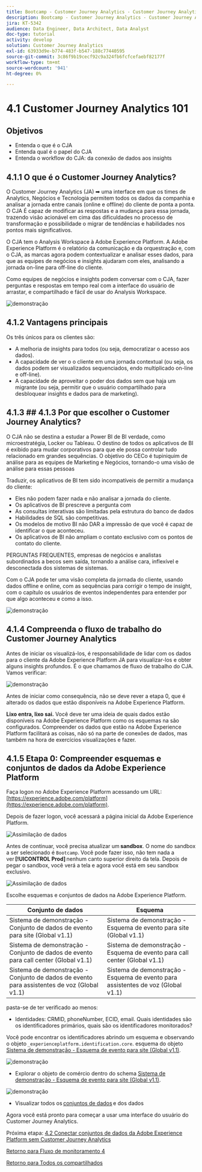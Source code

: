 ```yaml
---
title: Bootcamp - Customer Journey Analytics - Customer Journey Analytics 101 - Brasil
description: Bootcamp - Customer Journey Analytics - Customer Journey Analytics 101 - Brasil
jira: KT-5342
audience: Data Engineer, Data Architect, Data Analyst
doc-type: tutorial
activity: develop
solution: Customer Journey Analytics
exl-id: 63933d9e-b774-483f-b547-188c77440595
source-git-commit: 3c86f9b19cecf92c9a324fb6fcfcefaebf82177f
workflow-type: tm+mt
source-wordcount: '941'
ht-degree: 0%

---
```


# 4.1 Customer Journey Analytics 101

## Objetivos

- Entenda o que é o CJA
- Entenda qual é o papel do CJA
- Entenda o workflow do CJA: da conexão de dados aos insights

## 4.1.1 O que é o Customer Journey Analytics?

O Customer Journey Analytics (JA) ➡ uma interface em que os times de Analytics, Negócios e Tecnologia permitem todos os dados da companhia e analisar a jornada entre canais (online e offline) do cliente de ponta a ponta. O CJA É capaz de modificar as respostas e a mudança para essa jornada, trazendo visão acionável em cima das dificuldades no processo de transformação e possibilidade o migrar de tendências e habilidades nos pontos mais significativos.

O CJA tem o Analysis Workspace à Adobe Experience Platform. A Adobe Experience Platform é o relatório da comunicação e da orquestração e, com o CJA, as marcas agora podem contextualizar e analisar esses dados, para que as equipes de negócios e insights ajudaram com eles, analisando a jornada on-line para off-line do cliente.

Como equipes de negócios e insights podem conversar com o CJA, fazer perguntas e respostas em tempo real com a interface do usuário de arrastar, e compartilhado e fácil de usar do Analysis Workspace.

![demonstração](./images/cja-adv-analysis1.png)

## 4.1.2 Vantagens principais

Os três únicos para os clientes são:

- A melhoria de insights para todos (ou seja, democratizar o acesso aos dados).
- A capacidade de ver o o cliente em uma jornada contextual (ou seja, os dados podem ser visualizados sequenciados, endo multiplicado on-line e off-line).
- A capacidade de aproveitar o poder dos dados sem que haja um migrante (ou seja, permitir que o usuário compartilhado para desbloquear insights e dados para de marketing).

## 4.1.3 ## 4.1.3 Por que escolher o Customer Journey Analytics?

O CJA não se destina a estudar a Power BI de BI verdade, como microestratégia, Locker ou Tableau. O destino de todos os aplicativos de BI é exibido para mudar corporativos para que ele possa controlar tudo relacionado em grandes sequências. O objetivo do CECo é tupiniquim de análise para as equipes de Marketing e Negócios, tornando-o uma visão de análise para essas pessoas



Traduzir, os aplicativos de BI tem sido incompatíveis de permitir a mudança do cliente:

- Eles não podem fazer nada e não analisar a jornada do cliente.
- Os aplicativos de BI prescreve a pergunta com
- As consultas interativas são limitadas pela estrutura do banco de dados
- Habilidades de SQL são competitivas.
- Os modelos de motivo BI não DAR a impressão de que você é capaz de identificar o que aconteceu.
- Os aplicativos de BI não ampliam o contato exclusivo com os pontos de contato do cliente.

PERGUNTAS FREQUENTES, empresas de negócios e analistas subordinados a becos sem saída, tornando a análise cara, inflexível e desconectada dos sistemas de sistemas.

Com o CJA pode ter uma visão completa da jornada do cliente, usando dados offline e online, com as sequências para corrigir o tempo de insight, com o capítulo os usuários de eventos independentes para entender por que algo aconteceu e como a isso.

![demonstração](./images/cja-use-case.png)

## 4.1.4 Compreenda o fluxo de trabalho do Customer Journey Analytics

Antes de iniciar os visualizá-los, é responsabilidade de lidar com os dados para o cliente da Adobe Experience Platform JA para visualizar-los e obter alguns insights profundos. É o que chamamos de fluxo de trabalho do CJA. Vamos verificar:

![demonstração](./images/cja-work-flow.jpg)

Antes de iniciar como consequência, não se deve rever a etapa 0, que é alterado os dados que estão disponíveis na Adobe Experience Platform.

**Lixo entra, lixo sai.** Você deve ter uma ideia de quais dados estão disponíveis na Adobe Experience Platform como os esquemas na são configurados. Compreender os dados que estão na Adobe Experience Platform facilitará as coisas, não só na parte de conexões de dados, mas também na hora de exercícios visualizações e fazer.

## 4.1.5 Etapa 0: Compreender esquemas e conjuntos de dados da Adobe Experience Platform

Faça logon no Adobe Experience Platform acessando um URL: [https://experience.adobe.com/platform](https://experience.adobe.com/platform).

Depois de fazer logon, você acessará a página inicial da Adobe Experience Platform.

![Assimilação de dados](../uc1/images/home.png)

Antes de continuar, você precisa atualizar um **sandbox**. O nome do sandbox a ser selecionado é ``Bootcamp``. Você pode fazer isso, não tem nada a ver **[!UICONTROL Prod]** nenhum canto superior direito da tela. Depois de pegar o sandbox, você verá a tela e agora você está em seu sandbox exclusivo.

![Assimilação de dados](../uc1/images/sb1.png)

Escolhe esquemas e conjuntos de dados na Adobe Experience Platform.

| Conjunto de dados | Esquema |
| ----------------- |-------------| 
| Sistema de demonstração - Conjunto de dados de evento para site (Global v1.1) | Sistema de demonstração - Esquema de evento para site (Global v1.1) |
| Sistema de demonstração - Conjunto de dados de evento para call center (Global v1.1) | Sistema de demonstração - Esquema de evento para call center (Global v1.1) |
| Sistema de demonstração - Conjunto de dados de evento para assistentes de voz (Global v1.1) | Sistema de demonstração - Esquema de evento para assistentes de voz (Global v1.1) |

pasta-se de ter verificado ao menos:

- Identidades: CRMID, phoneNumber, ECID, email. Quais identidades são os identificadores primários, quais são os identificadores monitorados?

Você pode encontrar os identificadores abrindo um esquema e observando o objeto `_experienceplatform.identification.core`. esquema do objeto [Sistema de demonstração - Esquema de evento para site (Global v1.1)](https://experience.adobe.com/platform/schema).

![demonstração](./images/identity.png)

- Explorar o objeto de comércio dentro do schema [Sistema de demonstração - Esquema de evento para site (Global v1.1)](https://experience.adobe.com/platform/schema).

![demonstração](./images/commerce.png)

- Visualizar todos os [conjuntos de dados](https://experience.adobe.com/platform/dataset/browse?limit=50&amp;page=1&amp;sortDescending=1&amp;sortField=created) e dos dados

Agora você está pronto para começar a usar uma interface do usuário do Customer Journey Analytics.

Próxima etapa: [4.2 Conectar conjuntos de dados da Adobe Experience Platform sem Customer Journey Analytics](./ex2.md)

[Retorno para Fluxo de monitoramento 4](./uc4.md)

[Retorno para Todos os compartilhados](../../overview.md)
